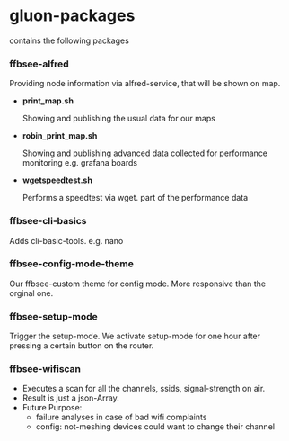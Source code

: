 # gluon-packages
contains the following packages

### ffbsee-alfred
Providing node information via alfred-service, that will be shown on map.

- **print_map.sh**

  Showing and publishing the usual data for our maps

- **robin_print_map.sh**

  Showing and publishing advanced data collected for performance monitoring e.g. grafana boards

- **wgetspeedtest.sh**

  Performs a speedtest via wget. part of the performance data

### ffbsee-cli-basics
Adds cli-basic-tools. e.g. nano

### ffbsee-config-mode-theme
Our ffbsee-custom theme for config mode. More responsive than the orginal one.

### ffbsee-setup-mode 
Trigger the setup-mode.
We activate setup-mode for one hour after pressing a certain button on the router.

### ffbsee-wifiscan
* Executes a scan for all the channels, ssids, signal-strength on air.
* Result is just a json-Array.
* Future Purpose:
  * failure analyses in case of bad wifi complaints
  * config: not-meshing devices could want to change their channel